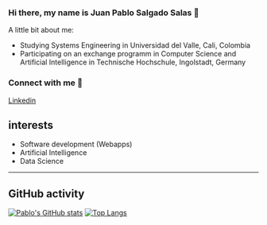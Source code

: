 ### Hi there, my name is Juan Pablo Salgado Salas 👋

A little bit about me:

- Studying Systems Engineering in Universidad del Valle, Cali, Colombia
- Participating on an exchange programm in Computer Science and Artificial Intelligence in Technische Hochschule, Ingolstadt, Germany 
### Connect with me 🤝

<a href="https://www.linkedin.com/in/juan-pablo-salgado-salas-b7486b21a/">
Linkedin
</a>

</br>

## interests
- Software development (Webapps)
- Artificial Intelligence
- Data Science


---
## GitHub activity 
<!-- [![Pablo's GitHub stats](https://github-readme-stats.vercel.app/api?username=jpsas31)](https://github.com/anuraghazra/github-readme-stats) -->
[![Pablo's GitHub stats](https://github-readme-stats-brundabharadwaj.vercel.app/api?username=jpsas31)](https://github.com/anuraghazra/github-readme-stats)
[![Top Langs](https://github-readme-stats.vercel.app/api/top-langs/?username=jpsas31)](https://github.com/anuraghazra/github-readme-stats)
